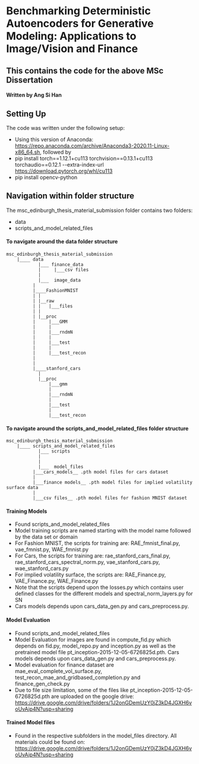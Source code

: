 # Benchmarking Deterministic Autoencoders for Generative Modeling: Applications to Image/Vision and Finance
## This contains the code for the above MSc Dissertation

#### Written by Ang Si Han

## Setting Up
The code was written under the following setup:
* Using this version of Anaconda: https://repo.anaconda.com/archive/Anaconda3-2020.11-Linux-x86_64.sh, followed by
* pip install torch==1.12.1+cu113 torchvision==0.13.1+cu113 torchaudio==0.12.1 --extra-index-url https://download.pytorch.org/whl/cu113
* pip install opencv-python

## Navigation within folder structure
The msc_edinburgh_thesis_material_submission folder contains two folders:
* data
* scripts_and_model_related_files

#### To navigate around the data folder structure
```
msc_edinburgh_thesis_material_submission
    |____ data
            |___ finance_data
            |     |___csv files
            |            
            |___  image_data
		  |
		  |____FashionMNIST
		  |	|
		  |	|__raw
		  |	|   |___files
		  |	|
		  |	|__proc
		  |	    |___GMM
		  |	    |	
		  |	    |___rndmN
		  |	    |	
		  |	    |___test
		  |	    |	
		  |	    |___test_recon
		  |
		  |
		  |____stanford_cars
			|
			|__proc
			    |___gmm
			    |	
			    |___rndmN
			    |	
			    |___test
			    |	
			    |___test_recon

```
#### To navigate around the scripts_and_model_related_files folder structure
```
msc_edinburgh_thesis_material_submission
    |____ scripts_and_model_related_files 
            |___ scripts
            |     
            |            
            |___  model_files
		  |___cars_models__ .pth model files for cars dataset
		  |
		  |___finance models__ .pth model files for implied volatility surface data
		  |
		  |___csv files__ .pth model files for fashion MNIST dataset

```
#### Training Models
* Found scripts_and_model_related_files
* Model training scripts are named starting with the model name followed by the data set or domain
* For Fashion MNIST, the scripts for training are: RAE_fmnist_final.py, vae_fmnist.py, WAE_fmnist.py
* For Cars, the scripts for training are: rae_stanford_cars_final.py, rae_stanford_cars_spectral_norm.py, vae_stanford_cars.py, wae_stanford_cars.py
* For implied volatility surface, the scripts are: RAE_Finance.py, VAE_Finance.py, WAE_Finance.py
* Note that the scripts depend upon the losses.py which contains user defined classes for the different models and spectral_norm_layers.py for SN
* Cars models depends upon cars_data_gen.py and cars_preprocess.py.


#### Model Evaluation
* Found scripts_and_model_related_files
* Model Evaluation for images are found in compute_fid.py which depends on fid.py, model_repo.py and inception.py 
  as well as the pretrained model file pt_inception-2015-12-05-6726825d.pth. Cars models depends upon cars_data_gen.py and cars_preprocess.py.
* Model evaluation for finance dataset are mae_eval_complete_vol_surface.py, test_recon_mae_and_gridbased_completion.py and finance_gen_check.py
* Due to file size limitation, some of the files like pt_inception-2015-12-05-6726825d.pth are uploaded on the google drive: https://drive.google.com/drive/folders/1J2onGDemUzY0jZ3kD4JGXH6voUvAip4N?usp=sharing

#### Trained Model files
* Found in the respective subfolders in the model_files directory.
All materials could be found on: https://drive.google.com/drive/folders/1J2onGDemUzY0jZ3kD4JGXH6voUvAip4N?usp=sharing

